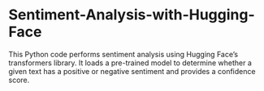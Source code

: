 # Sentiment-Analysis-with-Hugging-Face
This Python code performs sentiment analysis using Hugging Face’s transformers library. It loads a pre-trained model to determine whether a given text has a positive or negative sentiment and provides a confidence score.
